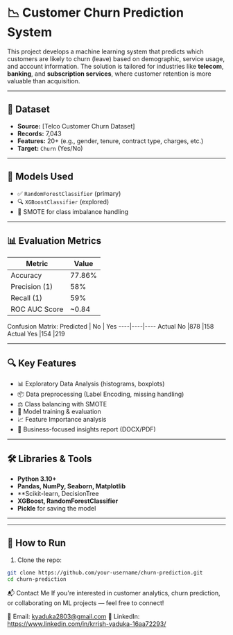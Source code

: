 # 📉 Customer Churn Prediction System

This project develops a machine learning system that predicts which customers are likely to churn (leave) based on demographic, service usage, and account information. The solution is tailored for industries like **telecom**, **banking**, and **subscription services**, where customer retention is more valuable than acquisition.

---

## 📁 Dataset

- **Source:** [Telco Customer Churn Dataset]
- **Records:** 7,043
- **Features:** 20+ (e.g., gender, tenure, contract type, charges, etc.)
- **Target:** `Churn` (Yes/No)

---

## 🧠 Models Used

- ✅ `RandomForestClassifier` (primary)
- 🔍 `XGBoostClassifier` (explored)
- 📌 SMOTE for class imbalance handling

---

## 📊 Evaluation Metrics

| Metric         | Value        |
|----------------|--------------|
| Accuracy       | 77.86%       |
| Precision (1)  | 58%          |
| Recall (1)     | 59%          |
| ROC AUC Score  | ~0.84        |

Confusion Matrix:
           Predicted
         | No | Yes
     ----|----|----
Actual No |878 |158
Actual Yes |154 |219


---

## 🔍 Key Features

- 📊 Exploratory Data Analysis (histograms, boxplots)
- 📦 Data preprocessing (Label Encoding, missing handling)
- ⚖️ Class balancing with SMOTE
- 🤖 Model training & evaluation
- 📈 Feature Importance analysis
- 📄 Business-focused insights report (DOCX/PDF)

---

## 🛠️ Libraries & Tools

- **Python 3.10+**
- **Pandas, NumPy, Seaborn, Matplotlib**
- **Scikit-learn, DecisionTree
- **XGBoost, RandomForestClassifier**
- **Pickle** for saving the model

---


---

## 📌 How to Run

1. Clone the repo:
```bash
git clone https://github.com/your-username/churn-prediction.git
cd churn-prediction
```

📬 Contact Me
If you're interested in customer analytics, churn prediction, or collaborating on ML projects — feel free to connect!

📧 Email: kyaduka2803@gmail.com
🔗 LinkedIn: https://www.linkedin.com/in/krrish-yaduka-16aa72293/
